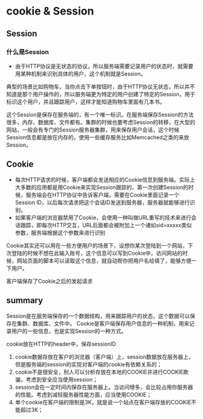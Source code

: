 # cookie & Session
## Session

### 什么是Session
- 由于HTTP协议是无状态的协议，所以服务端需要记录用户的状态时，就需要用某种机制来识别具体的用户，这个机制就是Session。

典型的场景比如购物车，当你点击下单按钮时，由于HTTP协议无状态，所以并不知道是那个用户操作的，所以服务端更为特定的用户创建了特定的Session，用于标识这个用户，并且跟踪用户，这样才能知道购物车里面有几本书。

这个Session是保存在服务端的，有一个唯一标识。在服务端保存Session的方法很多，内存、数据库、文件都有。集群的时候也要考虑Session的转移，在大型的网站，一般会有专门的Session服务器集群，用来保存用户会话，这个时候Session信息都是放在内存的，使用一些缓存服务比如Memcached之类的来放Session。


## Cookie
- 每次HTTP请求的时候，客户端都会发送相应的Cookie信息到服务端。实际上大多数的应用都是用Cookie来实现Session跟踪的，第一次创建Session的时候，服务端会在HTTP协议中告诉客户端，需要在Cookie里面记录一个Session ID，以后每次请求把这个会话ID发送到服务器，服务器就能够进行识别。
- 如果客户端的浏览器禁用了Cookie，会使用一种叫做URL重写的技术来进行会话跟踪，即每次HTTP交互，URL后面都会被附加上一个诸如sid=xxxxx类似参数，服务端根据这个参数来进行识别

Cookie其实还可以用在一些方便用户的场景下，设想你某次登陆到一个网站，下次登陆的时候不想在此输入账号，这个信息可以写到Cookie中，访问网站的时候，网站页面的脚本可以读取这个信息，就自动帮你把用户名给填了，能够方便一下用户。  

客户端保存了Cookie之后的发起请求  

## summary
Session是在服务端保存的一个数据结构，用来跟踪用户的状态，这个数据可以保存在集群、数据库、文件中。
Cookie是客户端保存用户信息的一种机制，用来记录用户的一些信息，也是实现Session的一种方式。

cookie放在HTTP的header中，保存sessionID

1.  cookie数据存放在客户的浏览器（客户端）上，session数据放在服务器上，但是服务端的session的实现对客户端的cookie有依赖关系的；
2.  cookie不是很安全，别人可以分析存放在本地的COOKIE并进行COOKIE欺骗，考虑到安全应当使用session；
3.  session会在一定时间内保存在服务器上。当访问增多，会比较占用你服务器的性能。考虑到减轻服务器性能方面，应当使用COOKIE；
4.  单个cookie在客户端的限制是3K，就是说一个站点在客户端存放的COOKIE不能超过3K；